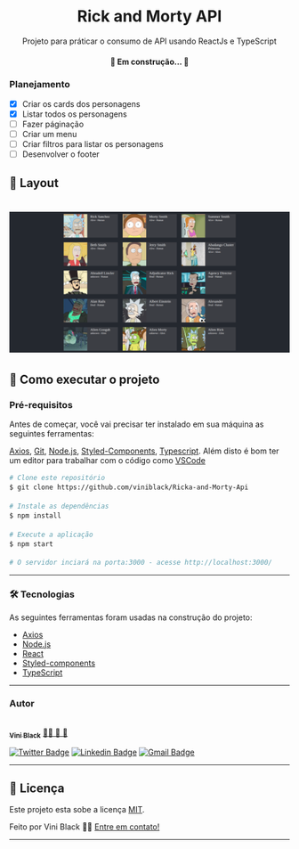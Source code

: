 <h1 align="center">
  Rick and Morty API
</h1>

<p align="center"> Projeto para práticar o consumo de API usando ReactJs e TypeScript</p>

<h4 align="center"> 
	🚧 Em construção...  🚧
</h4>

### Planejamento

- [x] Criar os cards dos personagens
- [x] Listar todos os personagens
- [ ] Fazer páginação 
- [ ] Criar um menu
- [ ] Criar filtros para listar os personagens 
- [ ] Desenvolver o footer

## 🎨 Layout

<h1 align="center">
  <img alt="RiclAndMorty" title="#RiclAndMorty" src="./assets/rick-and-morty.png" />
</h1>

## 🚀 Como executar o projeto

### Pré-requisitos

Antes de começar, você vai precisar ter instalado em sua máquina as seguintes ferramentas:

[Axios](https://www.npmjs.com/package/axios), [Git](https://git-scm.com), [Node.js](https://nodejs.org/en/), [Styled-Components](https://styled-components.com/), [Typescript](https://create-react-app.dev/docs/adding-typescript/). Além disto é bom ter um editor para trabalhar com o código como [VSCode](https://code.visualstudio.com/)

```bash
# Clone este repositório
$ git clone https://github.com/viniblack/Ricka-and-Morty-Api

# Instale as dependências
$ npm install

# Execute a aplicação 
$ npm start

# O servidor inciará na porta:3000 - acesse http://localhost:3000/
```
---

### 🛠 Tecnologias

As seguintes ferramentas foram usadas na construção do projeto:

- [Axios](https://www.npmjs.com/package/axios)
- [Node.js](https://nodejs.org/en/)
- [React](https://pt-br.reactjs.org/)
- [Styled-components](https://styled-components.com/)
- [TypeScript](https://www.typescriptlang.org/)

---

### Autor

<a href="https://github.com/viniblack">
 <img style="border-radius: 50%;" src="https://avatars.githubusercontent.com/u/51183682?s=460&u=c1f09414d262ca2e62a855b9406881a3a26b5e84&v=4" width="100px;" alt=""/>
 <br />
 <sub><b>Vini Black</b></sub></a> <a href="https://github.com/viniblack" title="GitHub">👨‍💻 🚀 🖤</a>

[![Twitter Badge](https://img.shields.io/badge/-@BlackVinii-1ca0f1?style=flat-square&labelColor=1ca0f1&logo=twitter&logoColor=white&link=https://twitter.com/BlackVinii)](https://twitter.com/BlackVinii) 
[![Linkedin Badge](https://img.shields.io/badge/-Vinicius-blue?style=flat-square&logo=Linkedin&logoColor=white&link=https://www.linkedin.com/in/viniblack/)](https://www.linkedin.com/in/viniblack/) 
[![Gmail Badge](https://img.shields.io/badge/-viniciusslsantana@gmail.com-c14438?style=flat-square&logo=Gmail&logoColor=white&link=mailto:viniciusslsantana@gmail.com)](mailto:viniciusslsantana@gmail.com)

---

## 📝 Licença

Este projeto esta sobe a licença [MIT](./LICENSE).

Feito por Vini Black 👋🏽 [Entre em contato!](https://www.linkedin.com/in/viniblack/)

---
